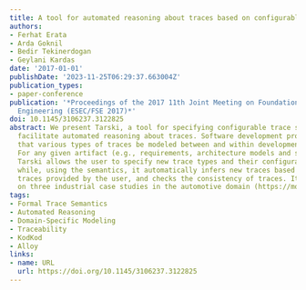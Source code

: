 ```yaml
---
title: A tool for automated reasoning about traces based on configurable formal semantics
authors:
- Ferhat Erata
- Arda Goknil
- Bedir Tekinerdogan
- Geylani Kardas
date: '2017-01-01'
publishDate: '2023-11-25T06:29:37.663004Z'
publication_types:
- paper-conference
publication: '*Proceedings of the 2017 11th Joint Meeting on Foundations of Software
  Engineering (ESEC/FSE 2017)*'
doi: 10.1145/3106237.3122825
abstract: We present Tarski, a tool for specifying configurable trace semantics to
  facilitate automated reasoning about traces. Software development projects require
  that various types of traces be modeled between and within development artifacts.
  For any given artifact (e.g., requirements, architecture models and source code),
  Tarski allows the user to specify new trace types and their configurable semantics,
  while, using the semantics, it automatically infers new traces based on existing
  traces provided by the user, and checks the consistency of traces. It has been evaluated
  on three industrial case studies in the automotive domain (https://modelwriter.github.io/Tarski/).
tags:
- Formal Trace Semantics
- Automated Reasoning
- Domain-Specific Modeling
- Traceability
- KodKod
- Alloy
links:
- name: URL
  url: https://doi.org/10.1145/3106237.3122825
---
```

